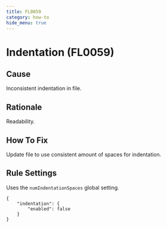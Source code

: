```yaml
---
title: FL0059
category: how-to
hide_menu: true
---
```


# Indentation (FL0059)

## Cause

Inconsistent indentation in file.

## Rationale

Readability.

## How To Fix

Update file to use consistent amount of spaces for indentation.

## Rule Settings

Uses the `numIndentationSpaces` global setting.

    {
        "indentation": {
            "enabled": false
        }
    }
